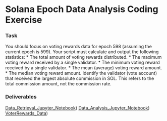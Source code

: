 # Solana Epoch Data Analysis Coding Exercise

### Task

You should focus on voting rewards data for epoch 598 (assuming the current epoch is 599).
Your script must calculate and output the following statistics:
    * The total amount of voting rewards distributed.
    * The maximum voting reward received by a single validator.
    * The minimum voting reward received by a single validator.
    * The mean (average) voting reward amount.
    * The median voting reward amount.
Identify the validator (vote account) that received the largest absolute commission in SOL. This refers to the total commission amount, not the commission rate.

### Deliverables
[Data_Retrieval_Jupyter_Notebook](https://github.com/Lizzl/solana-coding-challenge/blob/main/VoteRewards_DataRetrieval.ipynb)) 
[Data_Analysis_Jupyter_Notebook](https://github.com/Lizzl/solana-coding-challenge/blob/main/VoteReward_Analysis.ipynb))
[VoterRewards_Data](https://github.com/Lizzl/solana-coding-challenge/blob/main/VoteRewards598.csv))
